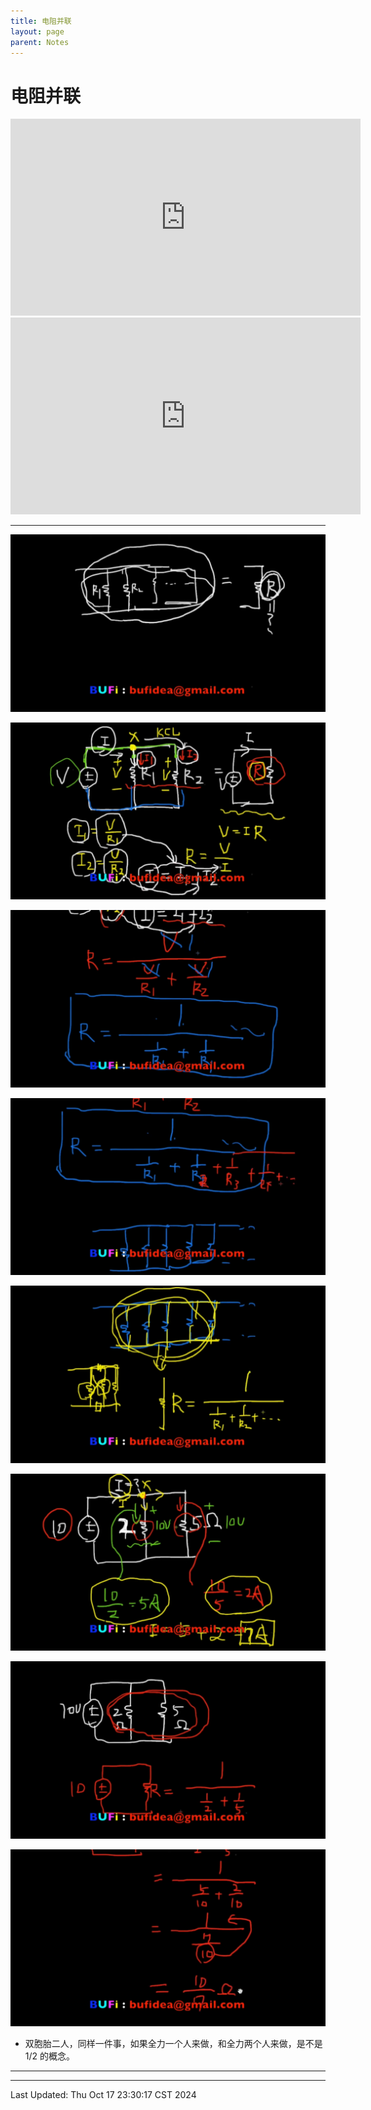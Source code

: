 ```yaml
---
title: 电阻并联
layout: page
parent: Notes
---
```


# 电阻并联

<iframe width="560" height="315" src="https://www.youtube.com/embed/7kPSXViswS4?si=PBiJpdQxeyjPIH6Y" title="YouTube video player" frameborder="0" allow="accelerometer; autoplay; clipboard-write; encrypted-media; gyroscope; picture-in-picture; web-share" referrerpolicy="strict-origin-when-cross-origin" allowfullscreen></iframe>

<iframe width="560" height="315" src="https://www.youtube.com/embed/z-BaQzB-E4U?si=s9-VLYck48qgNVcy" title="YouTube video player" frameborder="0" allow="accelerometer; autoplay; clipboard-write; encrypted-media; gyroscope; picture-in-picture; web-share" referrerpolicy="strict-origin-when-cross-origin" allowfullscreen></iframe>

---

![](attachments/電路學13：電阻並聯%20(ZC013)%20-%20YouTube_1'6.015''.jpg)

![](attachments/電路學13：電阻並聯%20(ZC013)%20-%20YouTube_3'53.996''.jpg)

![](attachments/電路學13：電阻並聯%20(ZC013)%20-%20YouTube_4'37.935''.jpg)

![](attachments/電路學13：電阻並聯%20(ZC013)%20-%20YouTube_5'3.260''.jpg)

![](attachments/電路學13：電阻並聯%20(ZC013)%20-%20YouTube_5'48.111''.jpg)

![](attachments/電路學13：電阻並聯%20(ZC013)%20-%20YouTube_7'46.518''.jpg)

![](attachments/電路學13：電阻並聯%20(ZC013)%20-%20YouTube_8'33.343''.jpg)

![](attachments/電路學13：電阻並聯%20(ZC013)%20-%20YouTube_8'57.707''.jpg)

- 双胞胎二人，同样一件事，如果全力一个人来做，和全力两个人来做，是不是 1/2 的概念。

---



---

Last Updated: Thu Oct 17 23:30:17 CST 2024
